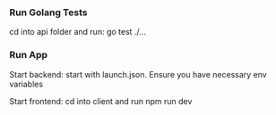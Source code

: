 ### Run Golang Tests

cd into api folder and run:
go test ./...

### Run App

Start backend:
start with launch.json. Ensure you have necessary env variables

Start frontend:
cd into client and run npm run dev
